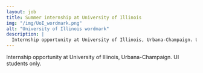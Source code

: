 ```yaml
---
layout: job
title: Summer internship at University of Illinois
img: "/img/UoI_wordmark.png"
alt: "University of Illinois wordmark"
description: |
  Internship opportunity at University of Illinois, Urbana-Champaign. UI students only.
---
```


Internship opportunity at University of Illinois, Urbana-Champaign. UI students only.